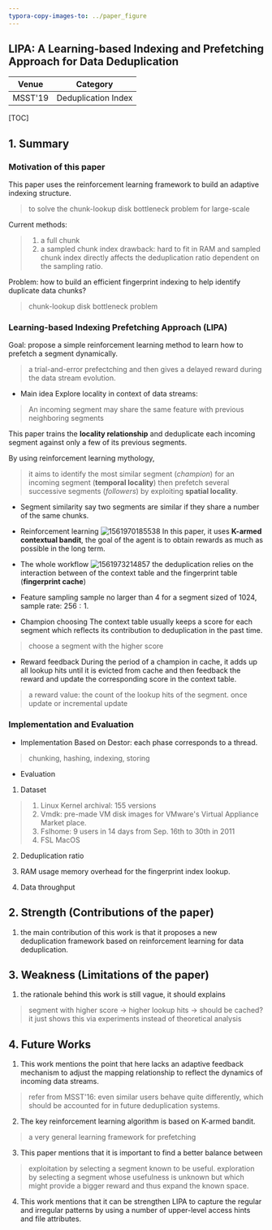 ```yaml
---
typora-copy-images-to: ../paper_figure
---
```

LIPA: A Learning-based Indexing and Prefetching Approach for Data Deduplication
------------------------------------------
|           Venue            |       Category       |
| :------------------------: | :------------------: |
| MSST'19 | Deduplication Index |
[TOC]

## 1. Summary
### Motivation of this paper
This paper uses the reinforcement learning framework to build an adaptive indexing structure.
> to solve the chunk-lookup disk bottleneck problem for large-scale 

Current methods:
>1. a full chunk 
>2. a sampled chunk index
> drawback: hard to fit in RAM and sampled chunk index directly affects the deduplication ratio dependent on the sampling ratio.

Problem: how to build an efficient fingerprint indexing to help identify duplicate data chunks?
> chunk-lookup disk bottleneck problem

### Learning-based Indexing Prefetching Approach (LIPA)
Goal: propose a simple reinforcement learning method to learn how to prefetch a segment dynamically.
> a trial-and-error prefectching and then gives a delayed reward during the data stream evolution.

- Main idea
Explore locality in context of data streams:
> An incoming segment may share the same feature with previous neighboring segments

This paper trains the **locality relationship** and deduplicate each incoming segment against only a few of its previous segments.

By using reinforcement learning mythology, 
> it aims to identify the most similar segment (*champion*) for an incoming segment (**temporal locality**)
> then prefetch several successive segments (*followers*) by exploiting **spatial locality**.

- Segment similarity 
  say two segments are similar if they share a number of the same chunks.
- Reinforcement learning
![1561970185538](../paper_figure/1561970185538.png)
In this paper, it uses **K-armed contextual bandit**, the goal of the agent is to obtain rewards as much as possible in the long term.

- The whole workflow
![1561973214857](../paper_figure/1561973214857.png)
the deduplication relies on the interaction between of the context table and the fingerprint table (**fingerprint cache**)


- Feature sampling
sample no larger than $4$ for a segment sized of $1024$, sample rate: $256:1$.

- Champion choosing
The context table usually keeps a score for each segment which reflects its contribution to deduplication in the past time.
> choose a segment with the higher score 

- Reward feedback
During the period of a champion in cache, it adds up all lookup hits until it is evicted from cache and then feedback the reward and update the corresponding score in the context table.
> a reward value: the count of the lookup hits of the segment.
> once update or incremental update 

### Implementation and Evaluation
- Implementation
Based on Destor: each phase corresponds to a thread.
> chunking, hashing, indexing, storing 

- Evaluation 
1. Dataset
> 1. Linux Kernel archival: 155 versions
> 2. Vmdk: pre-made VM disk images for VMware's Virtual Appliance Market place.
> 3. Fslhome: 9 users in 14 days from Sep. 16th to 30th in 2011
> 4. FSL MacOS

2. Deduplication ratio

3. RAM usage
memory overhead for the fingerprint index lookup.
4. Data throughput


## 2. Strength (Contributions of the paper)
1. the main contribution of this work is that it proposes a new deduplication framework based on reinforcement learning for data deduplication.

## 3. Weakness (Limitations of the paper)
1. the rationale behind this work is still vague, it should explains
> segment with higher score $\rightarrow$ higher lookup hits $\rightarrow$ should be cached?
> it just shows this via experiments instead of theoretical analysis 

## 4. Future Works
1. This work mentions the point that here lacks an adaptive feedback mechanism to adjust the mapping relationship to reflect the dynamics of incoming data streams.
> refer from MSST'16: even similar users behave quite differently, which should be accounted for in future deduplication systems.

2. The key reinforcement learning algorithm is based on K-armed bandit.
> a very general learning framework for prefetching

3. This paper mentions that it is important to find a better balance between 
> exploitation by selecting a segment known to be useful.
> exploration by selecting a segment whose usefulness is unknown but which might provide a bigger reward and thus expand the known space. 

4. This work mentions that it can be strengthen LIPA to capture the regular and irregular patterns by using a number of upper-level access hints and file attributes.